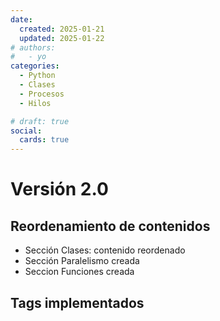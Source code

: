 ```yaml
---
date:
  created: 2025-01-21
  updated: 2025-01-22
# authors:
#   - yo
categories:
  - Python
  - Clases
  - Procesos
  - Hilos

# draft: true
social:
  cards: true
---
```




# Versión 2.0

## Reordenamiento de contenidos
- Sección Clases: contenido reordenado
- Sección Paralelismo creada
- Seccion Funciones creada

## Tags implementados
